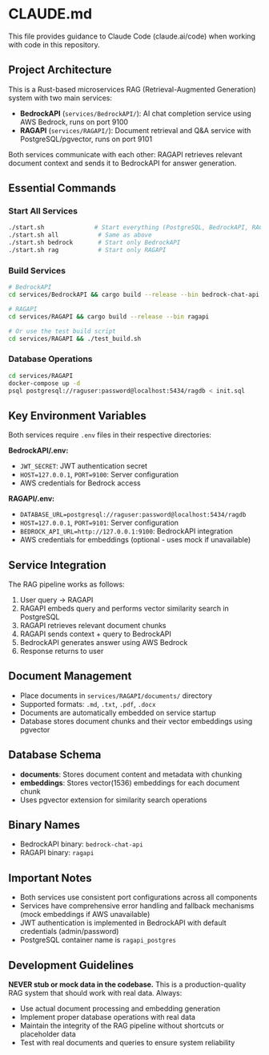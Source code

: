 # CLAUDE.md

This file provides guidance to Claude Code (claude.ai/code) when working with code in this repository.

## Project Architecture

This is a Rust-based microservices RAG (Retrieval-Augmented Generation) system with two main services:

- **BedrockAPI** (`services/BedrockAPI/`): AI chat completion service using AWS Bedrock, runs on port 9100
- **RAGAPI** (`services/RAGAPI/`): Document retrieval and Q&A service with PostgreSQL/pgvector, runs on port 9101

Both services communicate with each other: RAGAPI retrieves relevant document context and sends it to BedrockAPI for answer generation.

## Essential Commands

### Start All Services
```bash
./start.sh              # Start everything (PostgreSQL, BedrockAPI, RAGAPI)
./start.sh all           # Same as above
./start.sh bedrock       # Start only BedrockAPI
./start.sh rag           # Start only RAGAPI
```

### Build Services
```bash
# BedrockAPI
cd services/BedrockAPI && cargo build --release --bin bedrock-chat-api

# RAGAPI  
cd services/RAGAPI && cargo build --release --bin ragapi

# Or use the test build script
cd services/RAGAPI && ./test_build.sh
```

### Database Operations
```bash
cd services/RAGAPI
docker-compose up -d                                                    # Start PostgreSQL with pgvector
psql postgresql://raguser:password@localhost:5434/ragdb < init.sql      # Initialize schema
```

## Key Environment Variables

Both services require `.env` files in their respective directories:

**BedrockAPI/.env:**
- `JWT_SECRET`: JWT authentication secret
- `HOST=127.0.0.1`, `PORT=9100`: Server configuration
- AWS credentials for Bedrock access

**RAGAPI/.env:**
- `DATABASE_URL=postgresql://raguser:password@localhost:5434/ragdb`
- `HOST=127.0.0.1`, `PORT=9101`: Server configuration
- `BEDROCK_API_URL=http://127.0.0.1:9100`: BedrockAPI integration
- AWS credentials for embeddings (optional - uses mock if unavailable)

## Service Integration

The RAG pipeline works as follows:
1. User query → RAGAPI
2. RAGAPI embeds query and performs vector similarity search in PostgreSQL
3. RAGAPI retrieves relevant document chunks
4. RAGAPI sends context + query to BedrockAPI
5. BedrockAPI generates answer using AWS Bedrock
6. Response returns to user

## Document Management

- Place documents in `services/RAGAPI/documents/` directory
- Supported formats: `.md`, `.txt`, `.pdf`, `.docx`
- Documents are automatically embedded on service startup
- Database stores document chunks and their vector embeddings using pgvector

## Database Schema

- **documents**: Stores document content and metadata with chunking
- **embeddings**: Stores vector(1536) embeddings for each document chunk
- Uses pgvector extension for similarity search operations

## Binary Names

- BedrockAPI binary: `bedrock-chat-api`
- RAGAPI binary: `ragapi`

## Important Notes

- Both services use consistent port configurations across all components
- Services have comprehensive error handling and fallback mechanisms (mock embeddings if AWS unavailable)
- JWT authentication is implemented in BedrockAPI with default credentials (admin/password)
- PostgreSQL container name is `ragapi_postgres`

## Development Guidelines

**NEVER stub or mock data in the codebase.** This is a production-quality RAG system that should work with real data. Always:
- Use actual document processing and embedding generation
- Implement proper database operations with real data
- Maintain the integrity of the RAG pipeline without shortcuts or placeholder data
- Test with real documents and queries to ensure system reliability